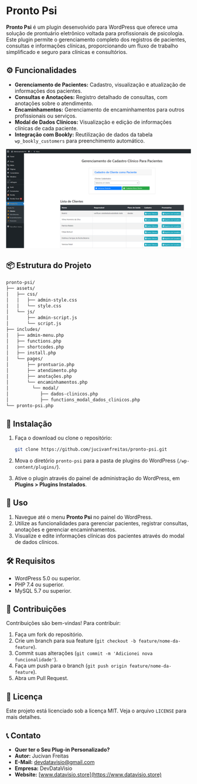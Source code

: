 # Pronto Psi

**Pronto Psi** é um plugin desenvolvido para WordPress que oferece uma solução de prontuário eletrônico voltada para profissionais de psicologia. Este plugin permite o gerenciamento completo dos registros de pacientes, consultas e informações clínicas, proporcionando um fluxo de trabalho simplificado e seguro para clínicas e consultórios.

## ⚙️ Funcionalidades

- **Gerenciamento de Pacientes:** Cadastro, visualização e atualização de informações dos pacientes.
- **Consultas e Anotações:** Registro detalhado de consultas, com anotações sobre o atendimento.
- **Encaminhamentos:** Gerenciamento de encaminhamentos para outros profissionais ou serviços.
- **Modal de Dados Clínicos:** Visualização e edição de informações clínicas de cada paciente.
- **Integração com Bookly:** Reutilização de dados da tabela `wp_bookly_customers` para preenchimento automático.

![alt text](/includes/img/image.png)

## 📦 Estrutura do Projeto

```plaintext
pronto-psi/
├── assets/
│   ├── css/
│   │   ├── admin-style.css
│   │   └── style.css
│   └── js/
│       ├── admin-script.js
│       └── script.js
├── includes/
│   ├── admin-menu.php
│   ├── functions.php
│   ├── shortcodes.php
│   ├── install.php
│   └── pages/
│       ├── prontuario.php
│       ├── atendimento.php
│       ├── anotações.php
│       └── encaminhamentos.php
│         └── modal/
│            ├── dados-clinicos.php
│            ├── functions_modal_dados_clinicos.php
└── pronto-psi.php
```

## 🚀 Instalação

1. Faça o download ou clone o repositório:

   ```bash
   git clone https://github.com/jucivanfreitas/pronto-psi.git
   ```

2. Mova o diretório `pronto-psi` para a pasta de plugins do WordPress (`/wp-content/plugins/`).

3. Ative o plugin através do painel de administração do WordPress, em **Plugins > Plugins Instalados**.

## 📝 Uso

1. Navegue até o menu **Pronto Psi** no painel do WordPress.
2. Utilize as funcionalidades para gerenciar pacientes, registrar consultas, anotações e gerenciar encaminhamentos.
3. Visualize e edite informações clínicas dos pacientes através do modal de dados clínicos.

## 🛠️ Requisitos

- WordPress 5.0 ou superior.
- PHP 7.4 ou superior.
- MySQL 5.7 ou superior.

## 🐞 Contribuições

Contribuições são bem-vindas! Para contribuir:

1. Faça um fork do repositório.
2. Crie um branch para sua feature (`git checkout -b feature/nome-da-feature`).
3. Commit suas alterações (`git commit -m 'Adicionei nova funcionalidade'`).
4. Faça um push para o branch (`git push origin feature/nome-da-feature`).
5. Abra um Pull Request.

## 📄 Licença

Este projeto está licenciado sob a licença MIT. Veja o arquivo `LICENSE` para mais detalhes.

## 📞 Contato

- **Quer ter o Seu Plug-in Personalizado?**
- **Autor:** Jucivan Freitas
- **E-Mail:** devdatavisio@gmail.com
- **Empresa:** DevDataVisio
- **Website:** [www.datavisio.store](https://www.datavisio.store)
